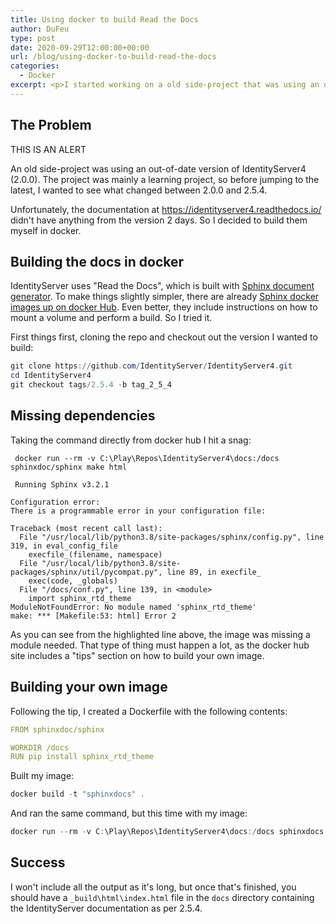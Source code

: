 ```yaml
---
title: Using docker to build Read the Docs
author: DuFeu
type: post
date: 2020-09-29T12:00:00+00:00
url: /blog/using-docker-to-build-read-the-docs
categories:
  - Docker
excerpt: <p>I started working on a old side-project that was using an out-of-date version of IdentityServer (2.0.0). Rather than jump two major versions, I decided to go slowly, use this as a learning exercise, and go to the highest major version I could find (2.5.4).</p><p>Unfortunately the online docs didn't have 2.5.4, so I decided to build them myself. As always, I didn't want to install a lot of stuff that would be used just once. Another perfect scenario for docker.</p>
---
```


## The Problem

<Alert>THIS IS AN ALERT</Alert>

An old side-project was using an out-of-date version of IdentityServer4 (2.0.0). The project was mainly a learning project, so before jumping to the latest, I wanted to see what changed between 2.0.0 and 2.5.4.

Unfortunately, the documentation at <https://identityserver4.readthedocs.io/> didn't have anything from the version 2 days. So I decided to build them myself in docker.

## Building the docs in docker

IdentityServer uses "Read the Docs", which is built with [Sphinx document generator](https://www.sphinx-doc.org/en/master/). To make things slightly simpler, there are already [Sphinx docker images up on docker Hub](https://hub.docker.com/r/sphinxdoc/sphinx). Even better, they include instructions on how to mount a volume and perform a build. So I tried it.

First things first, cloning the repo and checkout out the version I wanted to build:

```powershell
git clone https://github.com/IdentityServer/IdentityServer4.git
cd IdentityServer4
git checkout tags/2.5.4 -b tag_2_5_4
```

## Missing dependencies

Taking the command directly from docker hub I hit a snag:

```powershell{17}
 docker run --rm -v C:\Play\Repos\IdentityServer4\docs:/docs sphinxdoc/sphinx make html

 Running Sphinx v3.2.1

Configuration error:
There is a programmable error in your configuration file:

Traceback (most recent call last):
  File "/usr/local/lib/python3.8/site-packages/sphinx/config.py", line 319, in eval_config_file
    execfile_(filename, namespace)
  File "/usr/local/lib/python3.8/site-packages/sphinx/util/pycompat.py", line 89, in execfile_
    exec(code, _globals)
  File "/docs/conf.py", line 139, in <module>
    import sphinx_rtd_theme
ModuleNotFoundError: No module named 'sphinx_rtd_theme'
make: *** [Makefile:53: html] Error 2
```

As you can see from the highlighted line above, the image was missing a module needed. That type of thing must happen a lot, as the docker hub site includes a "tips" section on how to build your own image.

## Building your own image

Following the tip, I created a Dockerfile with the following contents:

```yaml
FROM sphinxdoc/sphinx

WORKDIR /docs
RUN pip install sphinx_rtd_theme
```

Built my image:

```powershell
docker build -t "sphinxdocs" .
```

And ran the same command, but this time with my image:

```powershell
docker run --rm -v C:\Play\Repos\IdentityServer4\docs:/docs sphinxdocs make html
```

## Success

I won't include all the output as it's long, but once that's finished, you should have a `_build\html\index.html` file in the `docs` directory containing the IdentityServer documentation as per 2.5.4.

